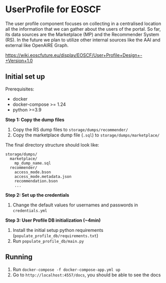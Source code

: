 # UserProfile for EOSCF

The user profile component focuses on collecting in a centralised location all the information that we can gather
about the users of the portal. So far, its data sources are the Marketplace (MP) and the Recommender System (RS). In
the future we plan to utilize other internal sources like the AAI and external like OpenAIRE Graph.

https://wiki.eoscfuture.eu/display/EOSCF/User+Profile+Design+-+Version+1.0

## Initial set up

Prerequisites:
* docker
* docker-compose >= 1.24
* python >=3.9

**Step 1: Copy the dump files**
1. Copy the RS dump files to `storage/dumps/recommender/`
2. Copy the marketplace dump file (`.sql`) to `storage/dumps/marketplace/`

The final directory structure should look like:
```
storage/dumps/
  marketplace/
    mp_dump_name.sql
  recommender/
    access_mode.bson
    access_mode.metadata.json
    recommendation.bson
    ...
```

**Step 2: Set up the credentials**
1. Change the default values for usernames and passwords in `credentials.yml`


**Step 3: User Profile DB initialization (~4min)**
1. Install the initial setup python requirements (`populate_profile_db/requirements.txt`)
2. Run `populate_profile_db/main.py`


## Running

1. Run `docker-compose -f docker-compose-app.yml up`
2. Go to `http://localhost:4557/docs`, you should be able to see the docs
